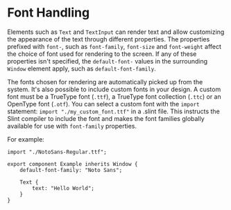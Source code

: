 <!-- Copyright © SixtyFPS GmbH <info@slint.dev> ; SPDX-License-Identifier: MIT -->
# Font Handling

Elements such as `Text` and `TextInput` can render text and allow customizing the appearance of the text through
different properties. The properties prefixed with `font-`, such as `font-family`, `font-size` and `font-weight`
affect the choice of font used for rendering to the screen. If any of these properties isn't specified, the `default-font-`
values in the surrounding `Window` element apply, such as `default-font-family`.

The fonts chosen for rendering are automatically picked up from the system. It's also possible to include custom
fonts in your design. A custom font must be a TrueType font (`.ttf`), a TrueType font collection (`.ttc`) or an OpenType font (`.otf`).
You can select a custom font with the `import` statement: `import "./my_custom_font.ttf"` in a .slint file. This
instructs the Slint compiler to include the font and makes the font families globally available for use with
`font-family` properties.

For example:

```slint,ignore
import "./NotoSans-Regular.ttf";

export component Example inherits Window {
    default-font-family: "Noto Sans";

    Text {
        text: "Hello World";
    }
}
```
